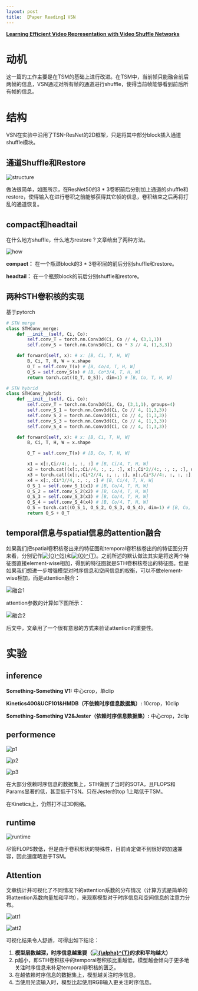 ```yaml
---
layout: post
title: 【Paper Reading】VSN
---
```


[**Learning Efficient Video Representation with Video Shuffle Networks**](https://arxiv.org/pdf/1911.11319.pdf)

# 动机

这一篇的工作主要是在TSM的基础上进行改进。在TSM中，当前帧只能融合前后两帧的信息，VSN通过对所有帧的通道进行shuffle，使得当前帧能够看到前后所有帧的信息。

# 结构

VSN在实验中沿用了TSN-ResNet的2D框架，只是将其中部分block插入通道shuffle模块。

## 通道Shuffle和Restore

![structure](https://raw.githubusercontent.com/raxxerwan/raxxerwan.github.io/master/images/2020-7-20-PR-VSN/structure.JPG)

做法很简单，如图所示，在ResNet50的3 * 3卷积前后分别加上通道的shuffle和restore，使得输入在进行卷积之前能够获得其它帧的信息，卷积结束之后再将打乱的通道恢复。

## compact和headtail

在什么地方shuffle，什么地方restore？文章给出了两种方法。

![how](https://raw.githubusercontent.com/raxxerwan/raxxerwan.github.io/master/images/2020-7-20-PR-VSN/how.JPG)

**compact：** 在一个瓶颈block的3 * 3卷积层的前后分别shuffle和restore。

**headtail：** 在一个瓶颈block的前后分别shuffle和restore。

## 两种STH卷积核的实现

基于pytorch
```python
# STH merge
class STHConv_merge:
    def __init__(self, Ci, Co):
        self.conv_T = torch.nn.Conv3d(Ci, Co // 4, (3,1,1))
        self.conv_S = torch.nn.Conv3d(Ci, Co * 3 // 4, (1,3,3))

    def forward(self, x): # x: [B, Ci, T, H, W]
        B, Ci, T, H, W = x.shape
        O_T = self.conv_T(x) # [B, Co/4, T, H, W]
        O_S = self.conv_S(x) # [B, Co*3/4, T, H, W]
        return torch.cat((O_T, O_S]), dim=1) # [B, Co, T, H, W]

# STH hybrid
class STHConv_hybrid:
    def __init__(self, Ci, Co):
        self.conv_T = torch.nn.Conv3d(Ci, Co, (3,1,1), groups=4)
        self.conv_S_1 = torch.nn.Conv3d(Ci, Co // 4, (1,3,3))
        self.conv_S_2 = torch.nn.Conv3d(Ci, Co // 4, (1,3,3))
        self.conv_S_3 = torch.nn.Conv3d(Ci, Co // 4, (1,3,3))
        self.conv_S_4 = torch.nn.Conv3d(Ci, Co // 4, (1,3,3))

    def forward(self, x): # x: [B, Ci, T, H, W]
        B, Ci, T, H, W = x.shape

        O_T = self.conv_T(x) # [B, Co, T, H, W]

        x1 = x[:,Ci//4:, :, :, :] # [B, Ci/4, T, H, W]
        x2 = torch.cat((x[:,:Ci//4, :, :, :], x[:,Ci*2//4:, :, :, :], dim=1) # [B, Ci/4, T, H, W]
        x3 = torch.cat((x[:,:Ci*2//4, :, :, :], x[:,Ci*3//4:, :, :, :], dim=1) # [B, Ci/4, T, H, W]
        x4 = x[:,:Ci*3//4, :, :, :] # [B, Ci/4, T, H, W]
        O_S_1 = self.conv_S_1(x1) # [B, Co/4, T, H, W]
        O_S_2 = self.conv_S_2(x2) # [B, Co/4, T, H, W]
        O_S_3 = self.conv_S_3(x3) # [B, Co/4, T, H, W]
        O_S_4 = self.conv_S_4(x4) # [B, Co/4, T, H, W]
        O_S = torch.cat((O_S_1, O_S_2, O_S_3, O_S_4), dim=1) # [B, Co, T, H, W]
        return O_S + O_T
```

## temporal信息与spatial信息的attention融合

如果我们把spatial卷积核卷出来的特征图和temporal卷积核卷出的的特征图分开来看，分别记作<a href="https://www.codecogs.com/eqnedit.php?latex=\inline&space;{O}^{S}" target="_blank"><img src="https://latex.codecogs.com/gif.latex?\inline&space;{O}^{S}" title="{O}^{S}" /></a>和<a href="https://www.codecogs.com/eqnedit.php?latex=\inline&space;{O}^{T}" target="_blank"><img src="https://latex.codecogs.com/gif.latex?\inline&space;{O}^{T}" title="{O}^{T}" /></a>。之前所述的默认做法其实是将这两个特征图直接element-wise相加，得到的特征图就是STH卷积核卷出的特征图。但是如果我们想进一步增强模型对时序信息和空间信息的权衡，可以不做element-wise相加，而是attention融合：

![融合1](https://raw.githubusercontent.com/raxxerwan/raxxerwan.github.io/master/images/2020-7-17-PR-STH/integration1.JPG)

attention参数的计算如下图所示：

![融合2](https://raw.githubusercontent.com/raxxerwan/raxxerwan.github.io/master/images/2020-7-17-PR-STH/integration2.JPG)

后文中，文章用了一个很有意思的方式来验证attention的重要性。

# 实验

## inference

**Something-Something V1:** 中心crop，单clip

**Kinetics400&UCF101&HMDB（不依赖时序信息数据集）:** 10crop，10clip

**Something-Something V2&Jester（依赖时序信息数据集）:** 中心crop，2clip

## performence

![p1](https://raw.githubusercontent.com/raxxerwan/raxxerwan.github.io/master/images/2020-7-17-PR-STH/performence1.JPG)

![p2](https://raw.githubusercontent.com/raxxerwan/raxxerwan.github.io/master/images/2020-7-17-PR-STH/performence2.JPG)

![p3](https://raw.githubusercontent.com/raxxerwan/raxxerwan.github.io/master/images/2020-7-17-PR-STH/performence3.JPG)

在大部分依赖时序信息的数据集上，STH做到了当时的SOTA，且FLOPS和Params显著的低，甚至低于TSN。只在Jester的top 1上略低于TSM。

在Kinetics上，仍然打不过3D网络。

## runtime

![runtime](https://raw.githubusercontent.com/raxxerwan/raxxerwan.github.io/master/images/2020-7-17-PR-STH/runtime.JPG)

尽管FLOPS数低，但是由于卷积形状的特殊性，目前肯定做不到很好的加速兼容，因此速度略逊于TSM。

## Attention

文章统计并可视化了不同情况下的attention系数的分布情况（计算方式是简单的将attention系数向量加和平均），来观察模型对于时序信息和空间信息的注意力分布。

![att1](https://raw.githubusercontent.com/raxxerwan/raxxerwan.github.io/master/images/2020-7-17-PR-STH/att1.JPG)

![att2](https://raw.githubusercontent.com/raxxerwan/raxxerwan.github.io/master/images/2020-7-17-PR-STH/att2.JPG)


可视化结果令人舒适，可得出如下结论：
1. **模型层数越深，时序信息越重要（<a href="https://www.codecogs.com/eqnedit.php?latex=\inline&space;{\alpha}^{T}" target="_blank"><img src="https://latex.codecogs.com/gif.latex?\inline&space;{\alpha}^{T}" title="{\alpha}^{T}" /></a>的求和平均越大）**
2. p越小，即STH卷积核中的temporal卷积核比重越低，模型越会倾向于更多地关注时序信息来补足temporal卷积核的匮乏。
3. 在越依赖时序信息的数据集上，模型越关注时序信息。
4. 当使用光流输入时，模型比起使用RGB输入更关注时序信息。